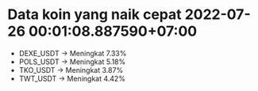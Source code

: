 # Data koin yang naik cepat 2022-07-26 00:01:08.887590+07:00

* DEXE_USDT -> Meningkat 7.33%
* POLS_USDT -> Meningkat 5.18%
* TKO_USDT -> Meningkat 3.87%
* TWT_USDT -> Meningkat 4.42%
